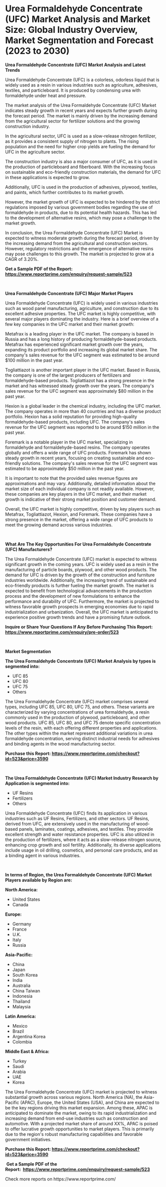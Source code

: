 <p><h1>Urea Formaldehyde Concentrate (UFC) Market Analysis and Market Size: Global Industry Overview, Market Segmentation and Forecast (2023 to 2030)</h1></p><p><strong>Urea Formaldehyde Concentrate (UFC) Market Analysis and Latest Trends</strong></p>
<p><p>Urea Formaldehyde Concentrate (UFC) is a colorless, odorless liquid that is widely used as a resin in various industries such as agriculture, adhesives, textiles, and particleboard. It is produced by condensing urea with formaldehyde under heat and pressure.</p><p>The market analysis of the Urea Formaldehyde Concentrate (UFC) Market indicates steady growth in recent years and expects further growth during the forecast period. The market is mainly driven by the increasing demand from the agricultural sector for fertilizer solutions and the growing construction industry.</p><p>In the agricultural sector, UFC is used as a slow-release nitrogen fertilizer, as it provides a consistent supply of nitrogen to plants. The rising population and the need for higher crop yields are fueling the demand for UFC in the agriculture sector.</p><p>The construction industry is also a major consumer of UFC, as it is used in the production of particleboard and fiberboard. With the increasing focus on sustainable and eco-friendly construction materials, the demand for UFC in these applications is expected to grow.</p><p>Additionally, UFC is used in the production of adhesives, plywood, textiles, and paints, which further contributes to its market growth.</p><p>However, the market growth of UFC is expected to be hindered by the strict regulations imposed by various government bodies regarding the use of formaldehyde in products, due to its potential health hazards. This has led to the development of alternative resins, which may pose a challenge to the market growth.</p><p>In conclusion, the Urea Formaldehyde Concentrate (UFC) Market is expected to witness moderate growth during the forecast period, driven by the increasing demand from the agricultural and construction sectors. However, regulatory restrictions and the emergence of alternative resins may pose challenges to this growth. The market is projected to grow at a CAGR of 3.20%.</p></p>
<p><strong>Get a Sample PDF of the Report:&nbsp; <a href="https://www.reportprime.com/enquiry/request-sample/523">https://www.reportprime.com/enquiry/request-sample/523</a></strong></p>
<p>&nbsp;</p>
<p><strong>Urea Formaldehyde Concentrate (UFC) Major Market Players</strong></p>
<p><p>Urea Formaldehyde Concentrate (UFC) is widely used in various industries such as wood panel manufacturing, agriculture, and construction due to its excellent adhesive properties. The UFC market is highly competitive, with several major players dominating the industry. Here is a brief overview of a few key companies in the UFC market and their market growth:</p><p>Metafrax is a leading player in the UFC market. The company is based in Russia and has a long history of producing formaldehyde-based products. Metafrax has experienced significant market growth over the years, expanding its product portfolio and increasing its global market share. The company's sales revenue for the UFC segment was estimated to be around $100 million in the past year.</p><p>Togliattiazot is another important player in the UFC market. Based in Russia, the company is one of the largest producers of fertilizers and formaldehyde-based products. Togliattiazot has a strong presence in the market and has witnessed steady growth over the years. The company's sales revenue for the UFC segment was approximately $80 million in the past year.</p><p>Hexion is a global leader in the chemical industry, including the UFC market. The company operates in more than 40 countries and has a diverse product portfolio. Hexion has a solid reputation for providing high-quality formaldehyde-based products, including UFC. The company's sales revenue for the UFC segment was reported to be around $150 million in the past year.</p><p>Foremark is a notable player in the UFC market, specializing in formaldehyde and formaldehyde-based resins. The company operates globally and offers a wide range of UFC products. Foremark has shown steady growth in recent years, focusing on creating sustainable and eco-friendly solutions. The company's sales revenue for the UFC segment was estimated to be approximately $50 million in the past year.</p><p>It is important to note that the provided sales revenue figures are approximations and may vary. Additionally, detailed information about the market size of each individual company is not readily available. However, these companies are key players in the UFC market, and their market growth is indicative of their strong market position and customer demand.</p><p>Overall, the UFC market is highly competitive, driven by key players such as Metafrax, Togliattiazot, Hexion, and Foremark. These companies have a strong presence in the market, offering a wide range of UFC products to meet the growing demand across various industries.</p></p>
<p>&nbsp;</p>
<p><strong>What Are The Key Opportunities For Urea Formaldehyde Concentrate (UFC) Manufacturers?</strong></p>
<p><p>The Urea Formaldehyde Concentrate (UFC) market is expected to witness significant growth in the coming years. UFC is widely used as a resin in the manufacturing of particle boards, plywood, and other wood products. The demand for UFC is driven by the growth of the construction and furniture industries worldwide. Additionally, the increasing trend of sustainable and eco-friendly products is further fueling the market growth. The market is expected to benefit from technological advancements in the production process and the development of new formulations to enhance the performance and durability of UFC. Furthermore, the market is projected to witness favorable growth prospects in emerging economies due to rapid industrialization and urbanization. Overall, the UFC market is anticipated to experience positive growth trends and have a promising future outlook.</p></p>
<p><strong>Inquire or Share Your Questions If Any Before Purchasing This Report: <a href="https://www.reportprime.com/enquiry/pre-order/523">https://www.reportprime.com/enquiry/pre-order/523</a></strong></p>
<p>&nbsp;</p>
<p><strong>Market Segmentation</strong></p>
<p><strong>The Urea Formaldehyde Concentrate (UFC) Market Analysis by types is segmented into:</strong></p>
<p><ul><li>UFC 85</li><li>UFC 80</li><li>UFC 75</li><li>Others</li></ul></p>
<p><p>The Urea Formaldehyde Concentrate (UFC) market comprises several types, including UFC 85, UFC 80, UFC 75, and others. These variants are characterized by varying concentrations of urea formaldehyde, a resin commonly used in the production of plywood, particleboard, and other wood products. UFC 85, UFC 80, and UFC 75 denote specific concentration levels of the resin, with each offering different properties and applications. The other types within the market represent additional variations in urea formaldehyde concentration, serving distinct industrial needs for adhesives and binding agents in the wood manufacturing sector.</p></p>
<p><strong>Purchase this Report:&nbsp;<a href="https://www.reportprime.com/checkout?id=523&price=3590">https://www.reportprime.com/checkout?id=523&price=3590</a></strong></p>
<p>&nbsp;</p>
<p><strong>The Urea Formaldehyde Concentrate (UFC) Market Industry Research by Application is segmented into:</strong></p>
<p><ul><li>UF Resins</li><li>Fertilizers</li><li>Others</li></ul></p>
<p><p>Urea Formaldehyde Concentrate (UFC) finds its application in various industries such as UF Resins, Fertilizers, and other sectors. UF Resins, derived from UFC, are extensively used in the manufacturing of wood-based panels, laminates, coatings, adhesives, and textiles. They provide excellent strength and water resistance properties. UFC is also utilized in the production of fertilizers, where it acts as a slow-release nitrogen source, enhancing crop growth and soil fertility. Additionally, its diverse applications include usage in oil drilling, cosmetics, and personal care products, and as a binding agent in various industries.</p></p>
<p>&nbsp;</p>
<p><strong>In terms of Region, the Urea Formaldehyde Concentrate (UFC) Market Players available by Region are:</strong></p>
<p>
    <p> <strong> North America: </strong>
        <ul>
            <li>United States</li>
            <li>Canada</li>
        </ul>
        </p> 
    <p> <strong> Europe: </strong>
        <ul>
            <li>Germany</li>
            <li>France</li>
            <li>U.K.</li>
            <li>Italy</li>
            <li>Russia</li>
        </ul>
        </p> 
    <p> <strong> Asia-Pacific: </strong>
        <ul>
            <li>China</li>
            <li>Japan</li>
            <li>South Korea</li>
            <li>India</li>
            <li>Australia</li>
            <li>China Taiwan</li>
            <li>Indonesia</li>
            <li>Thailand</li>
            <li>Malaysia</li>
        </ul>
        </p> 
    <p> <strong> Latin America: </strong>
        <ul>
            <li>Mexico</li>
            <li>Brazil</li>
            <li>Argentina Korea</li>
            <li>Colombia</li>
        </ul>
        </p> 
    <p> <strong> Middle East & Africa: </strong>
        <ul>
            <li>Turkey</li>
            <li>Saudi</li>
            <li>Arabia</li>
            <li>UAE</li>
            <li>Korea</li>
        </ul>
    </p>
    </p>
<p><p>The Urea Formaldehyde Concentrate (UFC) market is projected to witness substantial growth across various regions. North America (NA), the Asia-Pacific (APAC), Europe, the United States (USA), and China are expected to be the key regions driving this market expansion. Among these, APAC is anticipated to dominate the market, owing to its rapid industrialization and increasing demand from end-use industries such as construction and automotive. With a projected market share of around XX%, APAC is poised to offer lucrative growth opportunities to market players. This is primarily due to the region's robust manufacturing capabilities and favorable government initiatives.</p></p>
<p><strong>Purchase this Report: <a href="https://www.reportprime.com/checkout?id=523&price=3590">https://www.reportprime.com/checkout?id=523&price=3590</a></strong></p>
<p>&nbsp;<strong>Get a Sample PDF of the Report:&nbsp;&nbsp;<a href="https://www.reportprime.com/enquiry/request-sample/523">https://www.reportprime.com/enquiry/request-sample/523</a></strong></p>
<p><strong></strong></p>
<p>Check more reports on https://www.reportprime.com/</p>